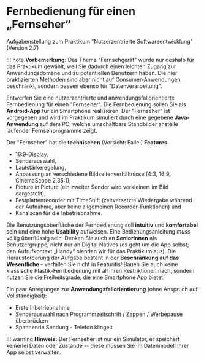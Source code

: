 # Fernbedienung für einen „Fernseher“

Aufgabenstellung zum Praktikum "Nutzerzentrierte Softwareentwicklung" (Version 2.7)


!!! note
    **Vorbemerkung:** Das Thema "Fernsehgerät" wurde nur deshalb für das Praktikum gewählt, weil Sie dadurch einen leichten Zugang zur Anwendungsdomäne und zu potentiellen Benutzern haben. Die hier praktizierten Methoden sind aber nicht auf Consumer-Anwendungen beschränkt, sondern passen ebenso für "Datenverarbeitung".

Entwerfen Sie eine nutzerzentrierte und anwendungsfallorientierte Fernbedienung für einen "Fernseher". Die Fernbedienung sollen Sie als **Android-App** für ein Smartphone realisieren. Der "Fernseher" ist vorgegeben und wird im Praktikum simuliert durch eine gegebene **Java-Anwendung** auf dem PC, welche umschaltbare Standbilder anstelle laufender Fernsehprogramme zeigt.

Der "Fernseher" hat die **technischen** (Vorsicht: Falle!) **Features**

* 16:9-Display, 
* Senderauswahl, 
* Lautstärkeregelung, 
* Anpassung an verschiedene Bildseitenverhältnisse (4:3, 16:9, CinemaScope 2,35:1), 
* Picture in Picture (ein zweiter Sender wird verkleinert im Bild dargestellt), 
* Festplattenrecorder mit TimeShift (zeitversetzte Wiedergabe während der Aufnahme, aber keine allgemeinen Recorder-Funktionen) und 
* Kanalscan für die Inbetriebnahme.

Die Benutzungsoberfläche der Fernbedienung soll **intuitiv** und **komfortabel** sein und eine hohe **Usability** aufweisen. Eine Bedienungsanleitung *muss* völlig überflüssig sein. Denken Sie auch an **SeniorInnen** als Benutzergruppe, nicht nur an Digital Natives (es geht um die App selbst; den Aufrufkontext „Handy“ blenden wir für das Praktikum aus). Die Herausforderung der Aufgabe besteht in der **Beschränkung auf das Wesentliche** - verfallen Sie nicht in Featuritis! Bauen Sie auch keine klassische Plastik-Fernbedienung mit all ihren Restriktionen nach, sondern nutzen Sie die Freiheitsgrade, die eine Smartphone App bietet.

Ein paar Anregungen zur **Anwendungsfallorientierung** (ohne Anspruch auf Vollständigkeit):

* Erste Inbetriebnahme
* Senderauswahl nach Programmzeitschrift / Zappen / Werbepause überbrücken
* Spannende Sendung - Telefon klingelt


!!! warning
    **Hinweis:** Der Fernseher ist nur ein Simulator, er speichert keinerlei Daten oder Zustände -- diese müssen Sie im Datenmodell Ihrer App selbst verwalten.